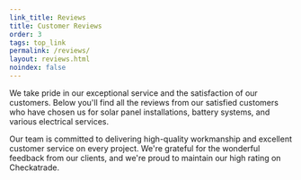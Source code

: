 ```yaml
---
link_title: Reviews
title: Customer Reviews
order: 3
tags: top_link
permalink: /reviews/
layout: reviews.html
noindex: false
---
```


We take pride in our exceptional service and the satisfaction of our customers.
Below you'll find all the reviews from our satisfied customers who have chosen us for solar panel installations, battery systems, and various electrical services.

Our team is committed to delivering high-quality workmanship and excellent customer service on every project. We're grateful for the wonderful feedback from our clients, and we're proud to maintain our high rating on Checkatrade.
